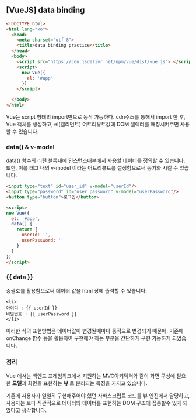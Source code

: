 ## [VueJS] data binding

 

```html
<!DOCTYPE html>
<html lang="ko">
  <head>
    <meta charset="utf-8">
    <title>data binding practice</title>
  </head>
  <body>
    <script src="https://cdn.jsdelivr.net/npm/vue/dist/vue.js">	</script>
    <script>
      new Vue({
        el: '#app'
      })
    </script>

  </body>
</html>

```

Vue는 script 형태의 import만으로 동작 가능하다. cdn주소를 통해서 import 한 후, Vue 객체를 생성하고, el(엘리먼트) 어트리뷰트값에 DOM 셀렉터를 매칭시켜주면 사용할 수 있습니다.



### data() & v-model

data() 함수의 리턴 블록내에 인스턴스내부에서 사용할 데이터를 정의할 수 있습니다. 또한, 이를  태그 내의 v-model 이라는 어트리뷰트를 설정함으로써 동기화 시킬 수 있습니다. 

```html
<input type="text" id="user_id" v-model="userId"/>
<input type="password" id="user_password" v-model="userPassword"/>
<button type="button">로그인</button>

<script>
new Vue({
  el: '#app',
  data() {
    return {
      userId: '',
      userPassword: ''
    }
  }
})
</script>
```



### {{ data }}

중괄호를 활용함으로써 데이터 값을 html 상에 출력할 수 있습니다.

```
<li>
아이디 : {{ userId }}
비밀번호 : {{ userPassword }}
</li>
```

이러한 식의 표현방법은 데이터값이 변경될때마다 동적으로 변경되기 때문에, 기존에 onChange 함수 등을 활용하여 구현해야 하는 부분을 간단하게 구현 가능하게 되었습니다.



### 정리

Vue 에서는 백엔드 프레임워크에서 지원하는 MVC아키텍쳐와 같이 화면 구성에 필요한 **모델**과 화면을 표현하는 **뷰** 로 분리되는 특징을 가지고 있습니다. 

기존에 사용자가 일일히 구현해주어야 했던 자바스크립트 코드를 뷰 엔진에서 담당하고, 사용자는 보다 직관적으로 데이터와 데이터를 표현하는 DOM 구조에 집중할수 있게 되었다고 생각합니다.

